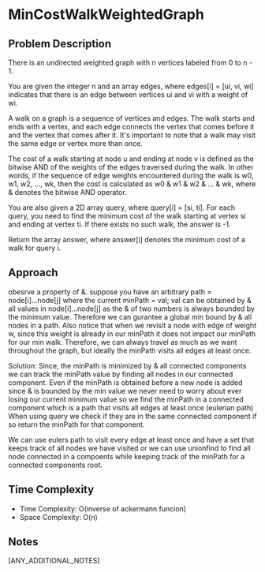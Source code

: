 # MinCostWalkWeightedGraph

## Problem Description
There is an undirected weighted graph with n vertices labeled from 0 to n - 1.

You are given the integer n and an array edges, where edges[i] = [ui, vi, wi] indicates that there is an edge between vertices ui and vi with a weight of wi.

A walk on a graph is a sequence of vertices and edges. The walk starts and ends with a vertex, and each edge connects the vertex that comes before it and the vertex that comes after it. It's important to note that a walk may visit the same edge or vertex more than once.

The cost of a walk starting at node u and ending at node v is defined as the bitwise AND of the weights of the edges traversed during the walk. In other words, if the sequence of edge weights encountered during the walk is w0, w1, w2, ..., wk, then the cost is calculated as w0 & w1 & w2 & ... & wk, where & denotes the bitwise AND operator.

You are also given a 2D array query, where query[i] = [si, ti]. For each query, you need to find the minimum cost of the walk starting at vertex si and ending at vertex ti. If there exists no such walk, the answer is -1.

Return the array answer, where answer[i] denotes the minimum cost of a walk for query i.

## Approach
obesrve a property of &. suppose you have an arbitrary path = node[i]...node[j] where the current minPath = val;
val can be obtained by & all values in node[i]...node[j] as the & of two numbers is always bounded by the minimum value.
Therefore we can gurantee a global min bound by & all nodes in a path. 
Also notice that when we revisit a node with edge of weight w, since this weight is already in our minPath it does not impact our minPath for our min walk.
Therefore, we can always travel as much as we want throughout the graph, but ideally the minPath visits all edges at least once.

Solution:
Since, the minPath is minimized by & all connected components we can track the minPath value by finding all nodes in our connected component.
Even if the minPath is obtained before a new node is added since & is bounded by the min value we never need to worry about ever losing our current minimum value
so we find the minPath in a connected component which is a path that visits all edges at least once (eulerian path) 
When using query we check if they are in the same connected component if so return the minPath for that component.

We can use eulers path to visit every edge at least once and have a set that keeps track of all nodes we have visited or we can use unionfind to find all node connected in a compoents while keeping track of the minPath for a connected components root.

## Time Complexity
- Time Complexity: O(inverse of ackermann funcion)
- Space Complexity: O(n)

## Notes
[ANY_ADDITIONAL_NOTES]
